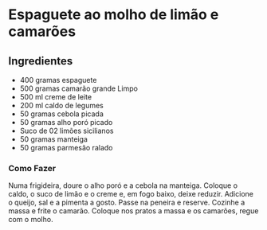 # Espaguete ao molho de limão e camarões

## Ingredientes

- 400 gramas espaguete
- 500 gramas camarão grande Limpo
- 500 ml creme de leite
- 200 ml caldo de legumes
- 50 gramas cebola picada
- 50 gramas alho poró picado
- Suco de 02 limões sicilianos
- 50 gramas manteiga
- 50 gramas parmesão ralado

### Como Fazer
Numa frigideira, doure o alho poró e a cebola na manteiga. Coloque o caldo, o suco de limão e o creme e, em fogo baixo, deixe reduzir. Adicione o queijo, sal e a pimenta a gosto. Passe na peneira e reserve.
Cozinhe a massa e frite o camarão. Coloque nos pratos a massa e os camarões, regue com o molho.
